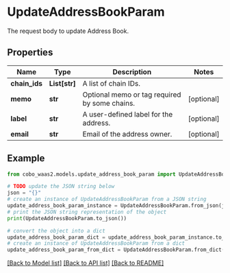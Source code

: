 # UpdateAddressBookParam

The request body to update Address Book.

## Properties

Name | Type | Description | Notes
------------ | ------------- | ------------- | -------------
**chain_ids** | **List[str]** | A list of chain IDs. | 
**memo** | **str** | Optional memo or tag required by some chains. | [optional] 
**label** | **str** | A user-defined label for the address. | [optional] 
**email** | **str** | Email of the address owner. | [optional] 

## Example

```python
from cobo_waas2.models.update_address_book_param import UpdateAddressBookParam

# TODO update the JSON string below
json = "{}"
# create an instance of UpdateAddressBookParam from a JSON string
update_address_book_param_instance = UpdateAddressBookParam.from_json(json)
# print the JSON string representation of the object
print(UpdateAddressBookParam.to_json())

# convert the object into a dict
update_address_book_param_dict = update_address_book_param_instance.to_dict()
# create an instance of UpdateAddressBookParam from a dict
update_address_book_param_from_dict = UpdateAddressBookParam.from_dict(update_address_book_param_dict)
```
[[Back to Model list]](../README.md#documentation-for-models) [[Back to API list]](../README.md#documentation-for-api-endpoints) [[Back to README]](../README.md)


